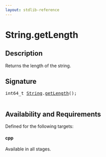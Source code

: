 ```yaml
---
layout: stdlib-reference
---
```


# String\.getLength

## Description

Returns the length of the string.




## Signature 

<pre>
int64_t <a href="../types/string-0/index" class="code_type">String</a>.<a href="getlength-3">getLength</a>();

</pre>

## Availability and Requirements

Defined for the following targets:

#### cpp
Available in all stages.



